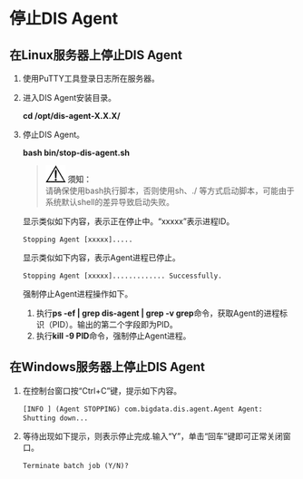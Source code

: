 # 停止DIS Agent<a name="dayu_01_0225"></a>

## 在Linux服务器上停止DIS Agent<a name="zh-cn_topic_0194140649_section7023695163740"></a>

1.  使用PuTTY工具登录日志所在服务器。
2.  进入DIS Agent安装目录。

    **cd /opt/dis-agent-X.X.X/**

3.  停止DIS Agent。

    **bash bin/stop-dis-agent.sh**

    >![](public_sys-resources/icon-notice.gif) **须知：**   
    >请确保使用bash执行脚本，否则使用sh、./ 等方式启动脚本，可能由于系统默认shell的差异导致启动失败。  

    显示类似如下内容，表示正在停止中。“xxxxx”表示进程ID。

    ```
    Stopping Agent [xxxxx].....
    ```

    显示类似如下内容，表示Agent进程已停止。

    ```
    Stopping Agent [xxxxx]............. Successfully.
    ```

    强制停止Agent进程操作如下。

    1.  执行**ps -ef | grep dis-agent | grep -v grep**命令，获取Agent的进程标识（PID）。输出的第二个字段即为PID。
    2.  执行**kill -9 PID**命令，强制停止Agent进程。


## 在Windows服务器上停止DIS Agent<a name="zh-cn_topic_0194140649_section2897118163841"></a>

1.  在控制台窗口按“Ctrl+C”键，提示如下内容。

    ```
    [INFO ] (Agent STOPPING) com.bigdata.dis.agent.Agent Agent: Shutting down...
    ```

2.  等待出现如下提示，则表示停止完成.输入“Y”，单击“回车”键即可正常关闭窗口。

    ```
    Terminate batch job (Y/N)?
    ```


